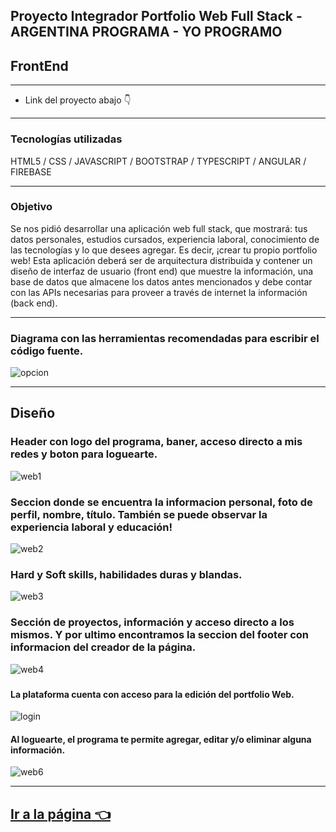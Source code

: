 ## Proyecto Integrador Portfolio Web Full Stack - ARGENTINA PROGRAMA - YO PROGRAMO

## FrontEnd

------------
- Link del proyecto abajo 👇

------------
### Tecnologías utilizadas

HTML5 / CSS / JAVASCRIPT / BOOTSTRAP / TYPESCRIPT / ANGULAR / FIREBASE

------------
### Objetivo

Se nos pidió desarrollar una aplicación web full stack, que mostrará: tus datos personales, estudios cursados, experiencia laboral, conocimiento de las
tecnologías y lo que desees agregar. Es decir, ¡crear tu propio portfolio web! Esta aplicación deberá ser de arquitectura distribuida y contener un
diseño de interfaz de usuario (front end) que muestre la información, una base de datos que almacene los datos antes mencionados y debe contar
con las APIs necesarias para proveer a través de internet la información (back end).

------------
### Diagrama con las herramientas recomendadas para escribir el código fuente.

![opcion](https://user-images.githubusercontent.com/84547390/199374019-52f2a9b9-35ec-433c-b45c-05acc564c6ec.png)

------------

## Diseño

### Header con logo del programa, baner, acceso directo a mis redes y boton para loguearte.

![web1](https://user-images.githubusercontent.com/84547390/199378448-7904c41b-630b-4f0c-9a7f-89493be41ab9.png)

### Seccion donde se encuentra la informacion personal, foto de perfil, nombre, título. También se puede observar la experiencia laboral y educación!

![web2](https://user-images.githubusercontent.com/84547390/199379072-294403fc-5a8a-45d7-9dcf-7042618d3ed0.png)

### Hard y Soft skills, habilidades duras y blandas.

![web3](https://user-images.githubusercontent.com/84547390/199379560-989d89ca-d848-459b-8600-df44a6e78883.png)

### Sección de proyectos, información y acceso directo a los mismos. Y por ultimo encontramos la seccion del footer con informacion del creador de la página.

![web4](https://user-images.githubusercontent.com/84547390/199379732-0ee1d7fb-d7f5-4ffb-ad6e-76824056dd63.png)

###


#### La plataforma cuenta con acceso para la edición del portfolio Web.

![login](https://user-images.githubusercontent.com/84547390/199378039-429f1705-711c-4167-9fe7-d5a6adc3f837.png)

#### Al loguearte, el programa te permite agregar, editar y/o eliminar alguna información. 

![web6](https://user-images.githubusercontent.com/84547390/199378289-675cff25-3d2f-4353-bdaa-65d2a71180c3.png)

------------

## [Ir a la página 👈](https://frontendmcd.web.app/ "Ir a la página 👈")
